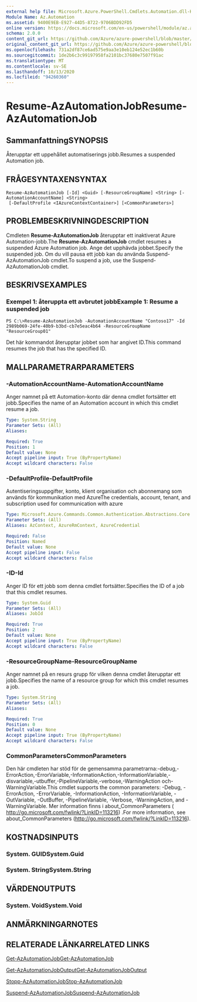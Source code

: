 ```yaml
---
external help file: Microsoft.Azure.PowerShell.Cmdlets.Automation.dll-Help.xml
Module Name: Az.Automation
ms.assetid: 9400E9EB-E927-44D5-8722-9706BDD92FD5
online version: https://docs.microsoft.com/en-us/powershell/module/az.automation/resume-azautomationjob
schema: 2.0.0
content_git_url: https://github.com/Azure/azure-powershell/blob/master/src/Automation/Automation/help/Resume-AzAutomationJob.md
original_content_git_url: https://github.com/Azure/azure-powershell/blob/master/src/Automation/Automation/help/Resume-AzAutomationJob.md
ms.openlocfilehash: 731a2df87ce6ad575e9aa3e10eb124e52ec1b60b
ms.sourcegitcommit: 1de2b6c3c99197958fa2101bc37680e7507f91ac
ms.translationtype: MT
ms.contentlocale: sv-SE
ms.lasthandoff: 10/13/2020
ms.locfileid: "94260360"
---
```

# <span data-ttu-id="5f016-101">Resume-AzAutomationJob</span><span class="sxs-lookup"><span data-stu-id="5f016-101">Resume-AzAutomationJob</span></span>

## <span data-ttu-id="5f016-102">Sammanfattning</span><span class="sxs-lookup"><span data-stu-id="5f016-102">SYNOPSIS</span></span>
<span data-ttu-id="5f016-103">Återupptar ett uppehållet automatiserings jobb.</span><span class="sxs-lookup"><span data-stu-id="5f016-103">Resumes a suspended Automation job.</span></span>

## <span data-ttu-id="5f016-104">FRÅGESYNTAXEN</span><span class="sxs-lookup"><span data-stu-id="5f016-104">SYNTAX</span></span>

```
Resume-AzAutomationJob [-Id] <Guid> [-ResourceGroupName] <String> [-AutomationAccountName] <String>
 [-DefaultProfile <IAzureContextContainer>] [<CommonParameters>]
```

## <span data-ttu-id="5f016-105">PROBLEMBESKRIVNING</span><span class="sxs-lookup"><span data-stu-id="5f016-105">DESCRIPTION</span></span>
<span data-ttu-id="5f016-106">Cmdleten **Resume-AzAutomationJob** återupptar ett inaktiverat Azure Automation-jobb.</span><span class="sxs-lookup"><span data-stu-id="5f016-106">The **Resume-AzAutomationJob** cmdlet resumes a suspended Azure Automation job.</span></span>
<span data-ttu-id="5f016-107">Ange det upphävda jobbet.</span><span class="sxs-lookup"><span data-stu-id="5f016-107">Specify the suspended job.</span></span>
<span data-ttu-id="5f016-108">Om du vill pausa ett jobb kan du använda Suspend-AzAutomationJob cmdlet.</span><span class="sxs-lookup"><span data-stu-id="5f016-108">To suspend a job, use the Suspend-AzAutomationJob cmdlet.</span></span>

## <span data-ttu-id="5f016-109">BESKRIVS</span><span class="sxs-lookup"><span data-stu-id="5f016-109">EXAMPLES</span></span>

### <span data-ttu-id="5f016-110">Exempel 1: återuppta ett avbrutet jobb</span><span class="sxs-lookup"><span data-stu-id="5f016-110">Example 1: Resume a suspended job</span></span>
```
PS C:\>Resume-AzAutomationJob -AutomationAccountName "Contoso17" -Id 2989b069-24fe-40b9-b3bd-cb7e5eac4b64 -ResourceGroupName "ResourceGroup01"
```

<span data-ttu-id="5f016-111">Det här kommandot återupptar jobbet som har angivet ID.</span><span class="sxs-lookup"><span data-stu-id="5f016-111">This command resumes the job that has the specified ID.</span></span>

## <span data-ttu-id="5f016-112">MALLPARAMETRAR</span><span class="sxs-lookup"><span data-stu-id="5f016-112">PARAMETERS</span></span>

### <span data-ttu-id="5f016-113">-AutomationAccountName</span><span class="sxs-lookup"><span data-stu-id="5f016-113">-AutomationAccountName</span></span>
<span data-ttu-id="5f016-114">Anger namnet på ett Automation-konto där denna cmdlet fortsätter ett jobb.</span><span class="sxs-lookup"><span data-stu-id="5f016-114">Specifies the name of an Automation account in which this cmdlet resume a job.</span></span>

```yaml
Type: System.String
Parameter Sets: (All)
Aliases:

Required: True
Position: 1
Default value: None
Accept pipeline input: True (ByPropertyName)
Accept wildcard characters: False
```

### <span data-ttu-id="5f016-115">-DefaultProfile</span><span class="sxs-lookup"><span data-stu-id="5f016-115">-DefaultProfile</span></span>
<span data-ttu-id="5f016-116">Autentiseringsuppgifter, konto, klient organisation och abonnemang som används för kommunikation med Azure</span><span class="sxs-lookup"><span data-stu-id="5f016-116">The credentials, account, tenant, and subscription used for communication with azure</span></span>

```yaml
Type: Microsoft.Azure.Commands.Common.Authentication.Abstractions.Core.IAzureContextContainer
Parameter Sets: (All)
Aliases: AzContext, AzureRmContext, AzureCredential

Required: False
Position: Named
Default value: None
Accept pipeline input: False
Accept wildcard characters: False
```

### <span data-ttu-id="5f016-117">-ID</span><span class="sxs-lookup"><span data-stu-id="5f016-117">-Id</span></span>
<span data-ttu-id="5f016-118">Anger ID för ett jobb som denna cmdlet fortsätter.</span><span class="sxs-lookup"><span data-stu-id="5f016-118">Specifies the ID of a job that this cmdlet resumes.</span></span>

```yaml
Type: System.Guid
Parameter Sets: (All)
Aliases: JobId

Required: True
Position: 2
Default value: None
Accept pipeline input: True (ByPropertyName)
Accept wildcard characters: False
```

### <span data-ttu-id="5f016-119">-ResourceGroupName</span><span class="sxs-lookup"><span data-stu-id="5f016-119">-ResourceGroupName</span></span>
<span data-ttu-id="5f016-120">Anger namnet på en resurs grupp för vilken denna cmdlet återupptar ett jobb.</span><span class="sxs-lookup"><span data-stu-id="5f016-120">Specifies the name of a resource group for which this cmdlet resumes a job.</span></span>

```yaml
Type: System.String
Parameter Sets: (All)
Aliases:

Required: True
Position: 0
Default value: None
Accept pipeline input: True (ByPropertyName)
Accept wildcard characters: False
```

### <span data-ttu-id="5f016-121">CommonParameters</span><span class="sxs-lookup"><span data-stu-id="5f016-121">CommonParameters</span></span>
<span data-ttu-id="5f016-122">Den här cmdleten har stöd för de gemensamma parametrarna:-debug,-ErrorAction,-ErrorVariable,-InformationAction,-InformationVariable,-disvariable,-utbuffer,-PipelineVariable,-verbose,-WarningAction och-WarningVariable.</span><span class="sxs-lookup"><span data-stu-id="5f016-122">This cmdlet supports the common parameters: -Debug, -ErrorAction, -ErrorVariable, -InformationAction, -InformationVariable, -OutVariable, -OutBuffer, -PipelineVariable, -Verbose, -WarningAction, and -WarningVariable.</span></span> <span data-ttu-id="5f016-123">Mer information finns i about_CommonParameters ( http://go.microsoft.com/fwlink/?LinkID=113216) .</span><span class="sxs-lookup"><span data-stu-id="5f016-123">For more information, see about_CommonParameters (http://go.microsoft.com/fwlink/?LinkID=113216).</span></span>

## <span data-ttu-id="5f016-124">KOSTNADS</span><span class="sxs-lookup"><span data-stu-id="5f016-124">INPUTS</span></span>

### <span data-ttu-id="5f016-125">System. GUID</span><span class="sxs-lookup"><span data-stu-id="5f016-125">System.Guid</span></span>

### <span data-ttu-id="5f016-126">System. String</span><span class="sxs-lookup"><span data-stu-id="5f016-126">System.String</span></span>

## <span data-ttu-id="5f016-127">VÄRDEN</span><span class="sxs-lookup"><span data-stu-id="5f016-127">OUTPUTS</span></span>

### <span data-ttu-id="5f016-128">System. Void</span><span class="sxs-lookup"><span data-stu-id="5f016-128">System.Void</span></span>

## <span data-ttu-id="5f016-129">ANMÄRKNINGAR</span><span class="sxs-lookup"><span data-stu-id="5f016-129">NOTES</span></span>

## <span data-ttu-id="5f016-130">RELATERADE LÄNKAR</span><span class="sxs-lookup"><span data-stu-id="5f016-130">RELATED LINKS</span></span>

[<span data-ttu-id="5f016-131">Get-AzAutomationJob</span><span class="sxs-lookup"><span data-stu-id="5f016-131">Get-AzAutomationJob</span></span>](./Get-AzAutomationJob.md)

[<span data-ttu-id="5f016-132">Get-AzAutomationJobOutput</span><span class="sxs-lookup"><span data-stu-id="5f016-132">Get-AzAutomationJobOutput</span></span>](./Get-AzAutomationJobOutput.md)

[<span data-ttu-id="5f016-133">Stopp-AzAutomationJob</span><span class="sxs-lookup"><span data-stu-id="5f016-133">Stop-AzAutomationJob</span></span>](./Stop-AzAutomationJob.md)

[<span data-ttu-id="5f016-134">Suspend-AzAutomationJob</span><span class="sxs-lookup"><span data-stu-id="5f016-134">Suspend-AzAutomationJob</span></span>](./Suspend-AzAutomationJob.md)


